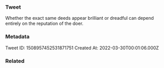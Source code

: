 ### Tweet
Whether the exact same deeds appear brilliant or dreadful can depend entirely on the reputation of the doer.

### Metadata
Tweet ID: 1508957452531871751
Created At: 2022-03-30T00:01:06.000Z

### Related


